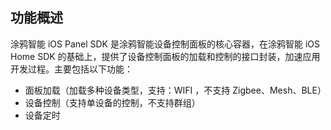 ## 功能概述

涂鸦智能 iOS Panel SDK 是涂鸦智能设备控制面板的核心容器，在涂鸦智能 iOS Home SDK 的基础上，提供了设备控制面板的加载和控制的接口封装，加速应用开发过程。主要包括以下功能：

- 面板加载（加载多种设备类型，支持：WIFI ，不支持 Zigbee、Mesh、BLE）
- 设备控制（支持单设备的控制，不支持群组）
- 设备定时